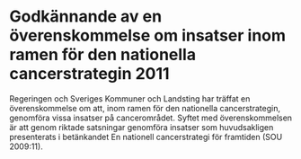 # Godkännande av en överenskommelse om insatser inom ramen för den nationella cancerstrategin 2011

Regeringen och Sveriges Kommuner och Landsting har träffat en överenskommelse om att, inom ramen för den nationella cancerstrategin, genomföra vissa insatser på cancerområdet. Syftet med överenskommelsen är att genom riktade satsningar genomföra insatser som huvudsakligen presenterats i betänkandet En nationell cancerstrategi för framtiden (SOU 2009:11\).
